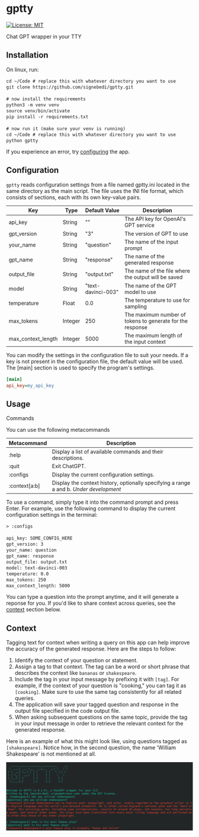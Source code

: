 # gptty

[![License: MIT](https://img.shields.io/badge/License-MIT-yellow.svg)](https://github.com/signebedi/gptty/blob/master/LICENSE)

Chat GPT wrapper in your TTY

## Installation

On linux, run:

```
cd ~/Code # replace this with whatever directory you want to use
git clone https://github.com/signebedi/gptty.git

# now install the requirements
python3 -m venv venv
source venv/bin/activate
pip install -r requirements.txt

# now run it (make sure your venv is running)
cd ~/Code # replace this with whatever directory you want to use
python gptty
```

If you experience an error, try [configuring](#configuration) the app.

## Configuration

`gptty` reads configuration settings from a file named gptty.ini located in the same directory as the main script. The file uses the INI file format, which consists of sections, each with its own key-value pairs.

| Key    | Type | Default Value    | Description |
| -------- | ------- | -------- | ------- |
| api_key  | String    | ""  |   The API key for OpenAI's GPT service  |
| gpt_version | String     | "3" |    The version of GPT to use  |
| your_name    | String    | "question"    |   The name of the input prompt  |
| gpt_name  | String    | "response"  |   The name of the generated response  |
| output_file | String     | "output.txt" |    The name of the file where the output will be saved  |
| model    | String    | "text-davinci-003"    |   The name of the GPT model to use  |
| temperature  | Float    | 0.0  |   The temperature to use for sampling  |
| max_tokens | Integer     | 250 |    The maximum number of tokens to generate for the response  |
| max_context_length    | Integer    | 5000    |   The maximum length of the input context  |


You can modify the settings in the configuration file to suit your needs. If a key is not present in the configuration file, the default value will be used. The [main] section is used to specify the program's settings. 

```ini
[main]
api_key=my_api_key
```

## Usage

Commands

You can use the following metacommands

| Metacommand    | Description    | 
| -------- | ------- | 
| :help | Display a list of available commands and their descriptions.   |
| :quit | Exit ChatGPT.   |
| :configs | Display the current configuration settings.   |
| :context[a:b] | Display the context history, optionally specifying a range a and b. *Under development*   |

To use a command, simply type it into the command prompt and press Enter. For example, use the following command to display the current configuration settings in the terminal:

```
> :configs

api_key: SOME_CONFIG_HERE
gpt_version: 3
your_name: question
gpt_name: response
output_file: output.txt
model: text-davinci-003
temperature: 0.0
max_tokens: 250
max_context_length: 5000
```

You can type a question into the prompt anytime, and it will generate a reponse for you. If you'd like to share context across queries, see the [context](#context) section below.

## Context

Tagging text for context when writing a query on this app can help improve the accuracy of the generated response. Here are the steps to follow:

1. Identify the context of your question or statement. 
2. Assign a tag to that context. The tag can be a word or short phrase that describes the context like `bananas` or `shakespeare`.
3. Include the tag in your input message by prefixing it with `[tag]`. For example, if the context of your question is "cooking," you can tag it as `[cooking]`.
Make sure to use the same tag consistently for all related queries.
4. The application will save your tagged question and response in the output file specified in the code output file.
5. When asking subsequent questions on the same topic, provide the tag in your input message in order to retrieve the relevant context for the generated response.

Here is an example of what this might look like, using questions tagged as `[shakespeare]`. Notice how, in the second question, the name 'William Shakespeare' is not mentioned at all.

![context example](assets/context_example.png)
